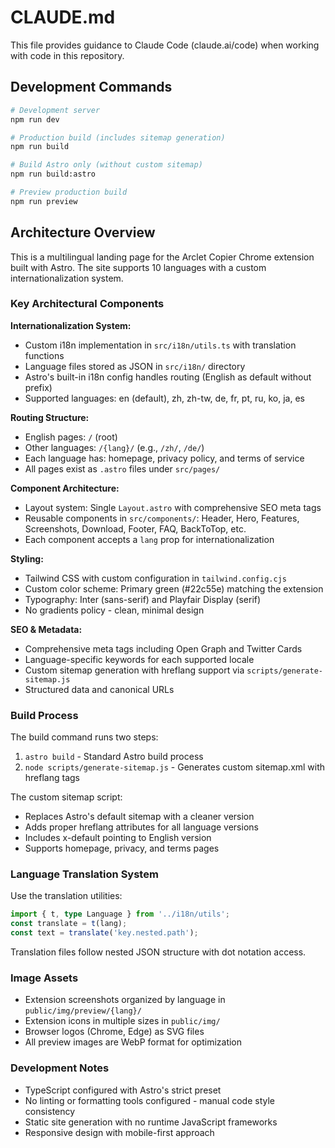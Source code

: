 # CLAUDE.md

This file provides guidance to Claude Code (claude.ai/code) when working with code in this repository.

## Development Commands

```bash
# Development server
npm run dev

# Production build (includes sitemap generation)
npm run build

# Build Astro only (without custom sitemap)
npm run build:astro

# Preview production build
npm run preview
```

## Architecture Overview

This is a multilingual landing page for the Arclet Copier Chrome extension built with Astro. The site supports 10 languages with a custom internationalization system.

### Key Architectural Components

**Internationalization System:**

- Custom i18n implementation in `src/i18n/utils.ts` with translation functions
- Language files stored as JSON in `src/i18n/` directory
- Astro's built-in i18n config handles routing (English as default without prefix)
- Supported languages: en (default), zh, zh-tw, de, fr, pt, ru, ko, ja, es

**Routing Structure:**

- English pages: `/` (root)
- Other languages: `/{lang}/` (e.g., `/zh/`, `/de/`)
- Each language has: homepage, privacy policy, and terms of service
- All pages exist as `.astro` files under `src/pages/`

**Component Architecture:**

- Layout system: Single `Layout.astro` with comprehensive SEO meta tags
- Reusable components in `src/components/`: Header, Hero, Features, Screenshots, Download, Footer, FAQ, BackToTop, etc.
- Each component accepts a `lang` prop for internationalization

**Styling:**

- Tailwind CSS with custom configuration in `tailwind.config.cjs`
- Custom color scheme: Primary green (#22c55e) matching the extension
- Typography: Inter (sans-serif) and Playfair Display (serif)
- No gradients policy - clean, minimal design

**SEO & Metadata:**

- Comprehensive meta tags including Open Graph and Twitter Cards
- Language-specific keywords for each supported locale
- Custom sitemap generation with hreflang support via `scripts/generate-sitemap.js`
- Structured data and canonical URLs

### Build Process

The build command runs two steps:

1. `astro build` - Standard Astro build process
2. `node scripts/generate-sitemap.js` - Generates custom sitemap.xml with hreflang tags

The custom sitemap script:

- Replaces Astro's default sitemap with a cleaner version
- Adds proper hreflang attributes for all language versions
- Includes x-default pointing to English version
- Supports homepage, privacy, and terms pages

### Language Translation System

Use the translation utilities:

```typescript
import { t, type Language } from '../i18n/utils';
const translate = t(lang);
const text = translate('key.nested.path');
```

Translation files follow nested JSON structure with dot notation access.

### Image Assets

- Extension screenshots organized by language in `public/img/preview/{lang}/`
- Extension icons in multiple sizes in `public/img/`
- Browser logos (Chrome, Edge) as SVG files
- All preview images are WebP format for optimization

### Development Notes

- TypeScript configured with Astro's strict preset
- No linting or formatting tools configured - manual code style consistency
- Static site generation with no runtime JavaScript frameworks
- Responsive design with mobile-first approach
